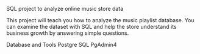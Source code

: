 SQL project to analyze online music store data

This project will teach you how to analyze the music playlist database.
You can examine the dataset with SQL and help the store understand its business growth by answering simple questions.

Database and Tools
Postgre SQL
PgAdmin4
